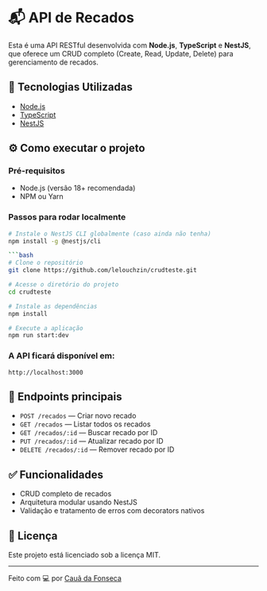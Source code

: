 # 📬 API de Recados

Esta é uma API RESTful desenvolvida com **Node.js**, **TypeScript** e
**NestJS**, que oferece um CRUD completo (Create, Read, Update, Delete) para
gerenciamento de recados.

## 🚀 Tecnologias Utilizadas

- [Node.js](https://nodejs.org/)
- [TypeScript](https://www.typescriptlang.org/)
- [NestJS](https://nestjs.com/)

## ⚙️ Como executar o projeto

### Pré-requisitos

- Node.js (versão 18+ recomendada)
- NPM ou Yarn

### Passos para rodar localmente

````bash
# Instale o NestJS CLI globalmente (caso ainda não tenha)
npm install -g @nestjs/cli

```bash
# Clone o repositório
git clone https://github.com/lelouchzin/crudteste.git

# Acesse o diretório do projeto
cd crudteste

# Instale as dependências
npm install

# Execute a aplicação
npm run start:dev
````

### A API ficará disponível em:

```
http://localhost:3000
```

## 🧩 Endpoints principais

- `POST /recados` — Criar novo recado
- `GET /recados` — Listar todos os recados
- `GET /recados/:id` — Buscar recado por ID
- `PUT /recados/:id` — Atualizar recado por ID
- `DELETE /recados/:id` — Remover recado por ID

## ✅ Funcionalidades

- CRUD completo de recados
- Arquitetura modular usando NestJS
- Validação e tratamento de erros com decorators nativos

## 📄 Licença

Este projeto está licenciado sob a licença MIT.

---

Feito com 💻 por [Cauã da Fonseca](https://github.com/lelouchzin)
